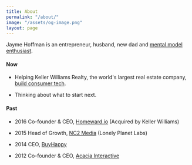 ```yaml
---
title: About
permalink: "/about/"
image: "/assets/og-image.png"
layout: page
---
```


Jayme Hoffman is an entrepreneur, husband, new dad and [mental model enthusiast](https://jaymehoffman.com/mental-models).

#### Now

* Helping Keller Williams Realty, the world's largest real estate company, [build consumer tech](https://www.inman.com/2018/09/05/keller-williams-acquires-app-startup-smarteragent-to-compete-with-zillow-redfin/).

* Thinking about what to start next.

#### Past

* 2016 Co-founder & CEO, [Homeward.io](https://homeward.io/) (Acquired by Keller Williams)

* 2015 Head of Growth, [NC2 Media](http://nc2media.com/) (Lonely Planet Labs)

* 2014 CEO, [BuyHappy](https://angel.co/buyhappy)

* 2012 Co-founder & CEO, [Acacia Interactive](https://angel.co/acacia)